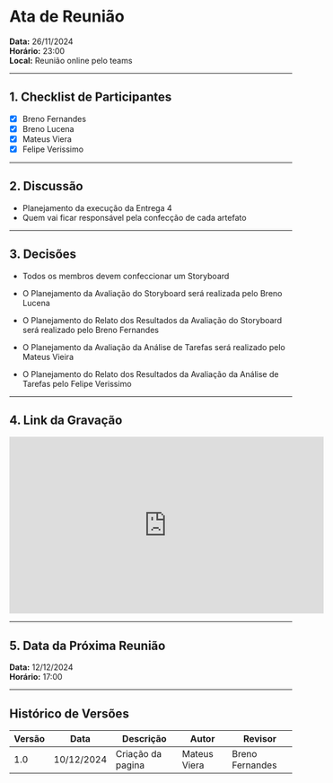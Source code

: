 # Ata de Reunião

**Data:** 26/11/2024  
**Horário:** 23:00  
**Local:** Reunião online pelo teams

---

## 1. Checklist de Participantes

- [x] Breno Fernandes
- [x] Breno Lucena
- [x] Mateus Viera
- [x] Felipe Verissimo

---

## 2. Discussão

- Planejamento da execução da Entrega 4
- Quem vai ficar responsável pela confecção de cada artefato

---

## 3. Decisões

- Todos os membros devem confeccionar um Storyboard
- O Planejamento da Avaliação do Storyboard será realizada pelo Breno Lucena

- O Planejamento do Relato dos Resultados da Avaliação do Storyboard será realizado pelo Breno Fernandes

- O Planejamento da Avaliação da Análise de Tarefas será realizado pelo Mateus Vieira

- O Planejamento do Relato dos Resultados da Avaliação da Análise de Tarefas pelo Felipe Verissimo

---

## 4. Link da Gravação

<iframe width="560" height="315" src="https://www.youtube.com/embed/Ao4h1kjnobc" frameborder="0" allowfullscreen></iframe>

---

## 5. Data da Próxima Reunião

**Data:** 12/12/2024  
**Horário:** 17:00

---

## Histórico de Versões

| Versão | Data       | Descrição         | Autor        | Revisor         |
| ------ | ---------- | ----------------- | ------------ | --------------- |
| 1.0    | 10/12/2024 | Criação da pagina | Mateus Viera | Breno Fernandes |

